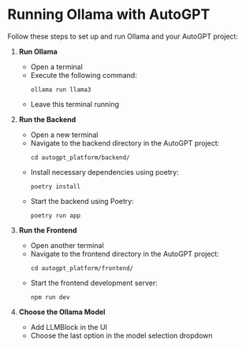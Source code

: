 # Running Ollama with AutoGPT

Follow these steps to set up and run Ollama and your AutoGPT project:

1. **Run Ollama**
   - Open a terminal
   - Execute the following command:
     ```
     ollama run llama3
     ```
   - Leave this terminal running

2. **Run the Backend**
   - Open a new terminal
   - Navigate to the backend directory in the AutoGPT project:
     ```
     cd autogpt_platform/backend/
     ```
   - Install necessary dependencies using poetry:
     ```
     poetry install
     ```     
   - Start the backend using Poetry:
     ```
     poetry run app
     ```

3. **Run the Frontend**
   - Open another terminal
   - Navigate to the frontend directory in the AutoGPT project:
     ```
     cd autogpt_platform/frontend/
     ```
   - Start the frontend development server:
     ```
     npm run dev
     ```

4. **Choose the Ollama Model**
   - Add LLMBlock in the UI
   -  Choose the last option in the model selection dropdown
